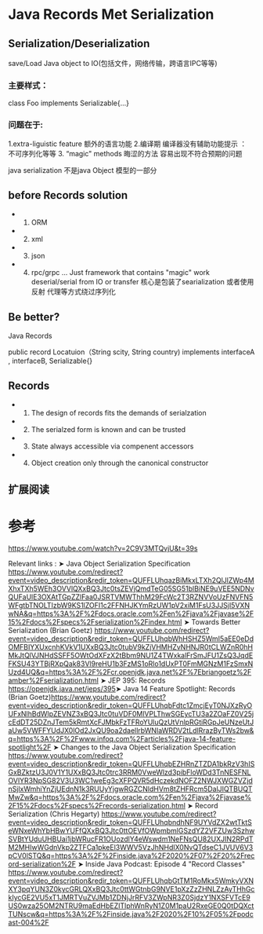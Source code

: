 # Java  Records Met Serialization


## Serialization/Deserialization

save/Load Java object to IO(包括文件，网络传输，跨语言IPC等等)

### 主要样式：

 class Foo implements Serializable{...}



### 问题在于:
   1.extra-liguistic feature 额外的语言功能
   2.编译期 编译器没有辅助功能提示 ： 不可序列化等等
   3. “magic" methods 晦涩的方法 容易出现不符合预期的问题

java serialization 不是java Object 模型的一部分

## before Records   solution

* 1. ORM
* 2. xml
* 3. json
* 4. rpc/grpc ...
Just  framework that contains "magic" work  deserial/serial from IO or transfer 
核心是包装了searialization 或者使用反射 代理等方式绕过序列化


## Be better?

Java Records 

public record Locatuion（String scity, String country) implements interfaceA  , interfaceB, Serializable{}




## Records

* 1. The design of records fits the demands of serialzation
* 2. The serialzed form is known and can be trusted
* 3. State always accessible via compenent accessors
* 4. Object creation only through the canonical constructor 












## 扩展阅读







##

## 




# 参考

https://www.youtube.com/watch?v=2C9V3MTQvjU&t=39s

Relevant links :
➤ Java Object Serialization Specification https://www.youtube.com/redirect?event=video_description&redir_token=QUFFLUhqazBiMkxLTXh2QlJlZWp4MXhxTXh5WEh3OVVlQXxBQ3Jtc0tsZEVjQmdTeG05SG51blBiNE9uVEE5NDNvQUFaUlE3OXAtTGpZZlFaa0JSRTVMWThhM29FcWc2T3RZNVVoUzFNVFN5WFgtbTNOLTIzbW9KS1lZOFI1c2FFNHJKYmRzUW1pV2xiM1FsU3JJSjI5VXNwNA&q=https%3A%2F%2Fdocs.oracle.com%2Fen%2Fjava%2Fjavase%2F15%2Fdocs%2Fspecs%2Fserialization%2Findex.html
➤ Towards Better Serialization (Brian Goetz) https://www.youtube.com/redirect?event=video_description&redir_token=QUFFLUhqbWhHSHZ5WmI5aEE0eDdOMFBIYXUxcnhKVkV1UXxBQ3Jtc0tubV9kZjVHMHZvNHNJR0tCLWZnR0hHMkJtQlVJNHdSSFF5OWtOdXFzX2tBbm9NU1Z4TWxkalFrSmJFU1ZsQ3JqdEFKSU43YTBjRXpQak83Vl9reHU1b3FzMS1oRlo1dUxPT0FmMGNzM1FzSmxNUzd4UQ&q=https%3A%2F%2Fcr.openjdk.java.net%2F%7Ebriangoetz%2Famber%2Fserialization.html
➤ JEP 395: Records https://openjdk.java.net/jeps/395​
➤ Java 14 Feature Spotlight: Records (Brian Goetz)https://www.youtube.com/redirect?event=video_description&redir_token=QUFFLUhqbFdtc1ZmcjEyT0NJXzRyOUFxNlhBdWlpZEVNZ3xBQ3Jtc0tuVDF0MlVPLThwSGEycTU3a2ZOaFZ0V25jcEdDT25DZnJTem5kRmtXcFJMbkFzTFRoYUluQzUtVnlpRGtiRGpJeUNzeUtJaUw5VWFFYUdJX0lOd2JxQU9oa2daellrbWNIaWRDV2tLdlRrazByTWs2bw&q=https%3A%2F%2Fwww.infoq.com%2Farticles%2Fjava-14-feature-spotlight%2F
➤ Changes to the Java Object Serialization Specification https://www.youtube.com/redirect?event=video_description&redir_token=QUFFLUhqbEZHRnZTZDA1bkRzV3hISGxBZktzU3J0V1Y1UXxBQ3Jtc0trc3RRM0VweWlzd3pibFloWDd3TnNESFNLOVlYR3NpSG82V3U3WC1weEg3cXFPQVR5dHczekdNOFZ2NWJXWGZVZjdnSjlxWmhiYnZjUEdnN1k3RUUyYjgwRGZCNldHVm8tZHFRcm5DalJIQTBUQTMwZw&q=https%3A%2F%2Fdocs.oracle.com%2Fen%2Fjava%2Fjavase%2F15%2Fdocs%2Fspecs%2Frecords-serialization.html
➤ Record Serialization (Chris Hegarty) https://www.youtube.com/redirect?event=video_description&redir_token=QUFFLUhqbndhNF9UYVdZX2wtTktSeWNxeWhYbHBwYUFfQXxBQ3Jtc0ttOEVfOWpmbmlGSzdYZ2VFZUw3SzhwSVBtYUduUHBUai1jbWRucFR1OUozdlY4eWswdm1NeFNsQU82UXJIN2RPdTM2MHIwWGdnVkp2ZTFCa1pkeEl3WWV5VzJhNHdIX0NvQTdseC1JVUV6V3pCV0lSTQ&q=https%3A%2F%2Finside.java%2F2020%2F07%2F20%2Frecord-serialization%2F
➤ Inside Java Podcast: Episode 4 "Record Classes" https://www.youtube.com/redirect?event=video_description&redir_token=QUFFLUhqbGtTM1RoMkx5WmkyVXNXY3pqYUN3Z0kycGRLQXxBQ3Jtc0ttWGtnbG9NVE1pXzZzZHNLZzAyTHhGckIycGE2VU5xT1JMRTVuZVJMb1ZDNjJrRFV3ZWpNR3Z0SjdzY1NXSFVTcE9US0wza25OM2NTRU9maEdHbEZITlphWnRyN1Z0M1paU2RxeGE0Q0tDQXctTUNscw&q=https%3A%2F%2Finside.java%2F2020%2F10%2F05%2Fpodcast-004%2F
